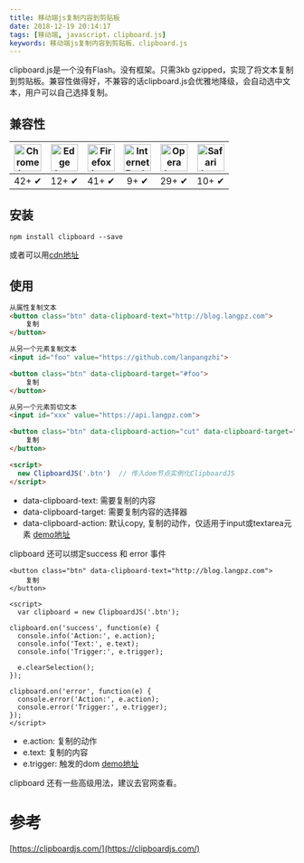 ```yaml
---
title: 移动端js复制内容到剪贴板
date: 2018-12-19 20:14:17
tags: [移动端, javascript，clipboard.js]
keywords: 移动端js复制内容到剪贴板、clipboard.js
---
```


clipboard.js是一个没有Flash。没有框架。只需3kb gzipped，实现了将文本复制到剪贴板。兼容性做得好，不兼容的话clipboard.js会优雅地降级，会自动选中文本，用户可以自己选择复制。
<!--more-->

## 兼容性

| <img src="https://clipboardjs.com/assets/images/chrome.png" width="48px" height="48px" alt="Chrome logo"> | <img src="https://clipboardjs.com/assets/images/edge.png" width="48px" height="48px" alt="Edge logo"> | <img src="https://clipboardjs.com/assets/images/firefox.png" width="48px" height="48px" alt="Firefox logo"> | <img src="https://clipboardjs.com/assets/images/ie.png" width="48px" height="48px" alt="Internet Explorer logo"> | <img src="https://clipboardjs.com/assets/images/opera.png" width="48px" height="48px" alt="Opera logo"> | <img src="https://clipboardjs.com/assets/images/safari.png" width="48px" height="48px" alt="Safari logo"> |
|:---:|:---:|:---:|:---:|:---:|:---:|
| 42+ ✔ | 12+ ✔ | 41+ ✔ | 9+ ✔ | 29+ ✔ | 10+ ✔ |

## 安装
```
npm install clipboard --save
```
或者可以用[cdn地址](https://github.com/zenorocha/clipboard.js/wiki/CDN-Providers)

## 使用

``` html
从属性复制文本
<button class="btn" data-clipboard-text="http://blog.langpz.com">
    复制
</button>

从另一个元素复制文本
<input id="foo" value="https://github.com/lanpangzhi">

<button class="btn" data-clipboard-target="#foo">
    复制
</button>

从另一个元素剪切文本
<input id="xxx" value="https://api.langpz.com">

<button class="btn" data-clipboard-action="cut" data-clipboard-target="#xxx">
    复制
</button>

<script>
  new ClipboardJS('.btn')  // 传入dom节点实例化ClipboardJS
</script>
```
- data-clipboard-text: 需要复制的内容
- data-clipboard-target: 需要复制内容的选择器
- data-clipboard-action: 默认copy, 复制的动作，仅适用于input或textarea元素
[demo地址](https://jsbin.com/fisusorihu/edit?html,console,output)

clipboard 还可以绑定success 和 error 事件
```
<button class="btn" data-clipboard-text="http://blog.langpz.com">
    复制
</button>
  
<script>
  var clipboard = new ClipboardJS('.btn');

clipboard.on('success', function(e) {
  console.info('Action:', e.action);
  console.info('Text:', e.text);
  console.info('Trigger:', e.trigger);

  e.clearSelection();
});

clipboard.on('error', function(e) {
  console.error('Action:', e.action);
  console.error('Trigger:', e.trigger);
});
</script>
```
- e.action: 复制的动作
- e.text: 复制的内容
- e.trigger: 触发的dom
[demo地址](https://jsbin.com/yegakuboto/edit?html,console,output)

clipboard 还有一些高级用法，建议去官网查看。

# 参考
[https://clipboardjs.com/](https://clipboardjs.com/)
